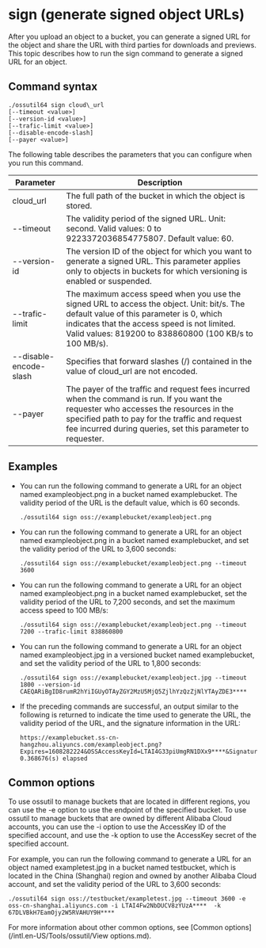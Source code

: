 # sign \(generate signed object URLs\)

After you upload an object to a bucket, you can generate a signed URL for the object and share the URL with third parties for downloads and previews. This topic describes how to run the sign command to generate a signed URL for an object.

## Command syntax

```
./ossutil64 sign cloud\_url
[--timeout <value>] 
[--version-id <value>] 
[--trafic-limit <value>] 
[--disable-encode-slash] 
[--payer <value>]
```

The following table describes the parameters that you can configure when you run this command.

|Parameter|Description|
|---------|-----------|
|cloud\_url|The full path of the bucket in which the object is stored.|
|--timeout|The validity period of the signed URL. Unit: second. Valid values: 0 to 9223372036854775807. Default value: 60.|
|--version-id|The version ID of the object for which you want to generate a signed URL. This parameter applies only to objects in buckets for which versioning is enabled or suspended.|
|--trafic-limit|The maximum access speed when you use the signed URL to access the object. Unit: bit/s. The default value of this parameter is 0, which indicates that the access speed is not limited. Valid values: 819200 to 838860800 \(100 KB/s to 100 MB/s\).|
|--disable-encode-slash|Specifies that forward slashes \(/\) contained in the value of cloud\_url are not encoded.|
|--payer|The payer of the traffic and request fees incurred when the command is run. If you want the requester who accesses the resources in the specified path to pay for the traffic and request fee incurred during queries, set this parameter to requester.|

## Examples

-   You can run the following command to generate a URL for an object named exampleobject.png in a bucket named examplebucket. The validity period of the URL is the default value, which is 60 seconds.

    ```
    ./ossutil64 sign oss://examplebucket/exampleobject.png
    ```

-   You can run the following command to generate a URL for an object named exampleobject.png in a bucket named examplebucket, and set the validity period of the URL to 3,600 seconds:

    ```
    ./ossutil64 sign oss://examplebucket/exampleobject.png --timeout 3600
    ```

-   You can run the following command to generate a URL for an object named exampleobject.png in a bucket named examplebucket, set the validity period of the URL to 7,200 seconds, and set the maximum access speed to 100 MB/s:

    ```
    ./ossutil64 sign oss://examplebucket/exampleobject.png --timeout 7200 --trafic-limit 838860800
    ```

-   You can run the following command to generate a URL for an object named exampleobject.jpg in a versioned bucket named examplebucket, and set the validity period of the URL to 1,800 seconds:

    ```
    ./ossutil64 sign oss://examplebucket/exampleobject.jpg --timeout 1800 --version-id  CAEQARiBgID8rumR2hYiIGUyOTAyZGY2MzU5MjQ5ZjlhYzQzZjNlYTAyZDE3****
    ```

-   If the preceding commands are successful, an output similar to the following is returned to indicate the time used to generate the URL, the validity period of the URL, and the signature information in the URL:

    ```
    https://examplebucket.ss-cn-hangzhou.aliyuncs.com/exampleobject.png?Expires=1608282224&OSSAccessKeyId=LTAI4G33piUmgRN1DXx9****&Signature=jo4%2FGykfuc1A4fvyvKRpRyymYH****
    0.368676(s) elapsed
    ```


## Common options

To use ossutil to manage buckets that are located in different regions, you can use the -e option to use the endpoint of the specified bucket. To use ossutil to manage buckets that are owned by different Alibaba Cloud accounts, you can use the -i option to use the AccessKey ID of the specified account, and use the -k option to use the AccessKey secret of the specified account.

For example, you can run the following command to generate a URL for an object named exampletest.jpg in a bucket named testbucket, which is located in the China \(Shanghai\) region and owned by another Alibaba Cloud account, and set the validity period of the URL to 3,600 seconds:

```
./ossutil64 sign oss://testbucket/exampletest.jpg --timeout 3600 -e oss-cn-shanghai.aliyuncs.com -i LTAI4Fw2NbDUCV8zYUzA****  -k 67DLVBkH7EamOjy2W5RVAHUY9H****
```

For more information about other common options, see [Common options](/intl.en-US/Tools/ossutil/View options.md).

